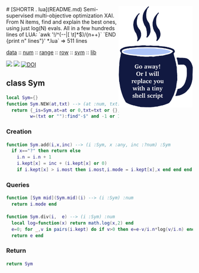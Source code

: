 <img align=right width=200 src="https://raw.githubusercontent.com/timm/shortr/master/docs/img/cup.png">
# [SHORTR . lua](README.md)
Semi-supervised multi-objective optimization XAI.  From N items, find and explain 
the best ones, using just log(N) evals.  All in a few hundreds  lines of LUA:    
`awk '!/^(--|[ \t]*$)/{n++}`   
`END {print n" lines"}' *.lua`   =>   511 lines
          
[data](data.md) :: [num](num.md) :: [range](range.md) :: [row](row.md) :: [sym](sym.md) :: [lib](lib.md) <p>
<a href="https://github.com/timm/shortr/actions/workflows/tests.yml"><img src="https://github.com/timm/shortr/actions/workflows/tests.yml/badge.svg"></a>
<a href="https://opensource.org/licenses/BSD-2-Clause"><img  src="https://img.shields.io/badge/License-BSD%202--Clause-orange.svg"></a>
<a href="https://zenodo.org/badge/latestdoi/206205826"> <img src="https://zenodo.org/badge/206205826.svg" alt="DOI"></a>

## class Sym

```lua
local Sym={}
function Sym.NEW(at,txt) --> (at :num, txt:str) :Sym
  return {_is=Sym,at=at or 0,txt=txt or {},n=0,kept={},
         w=(txt or ""):find"-$" and -1 or 1} end
```
### Creation
```lua
function Sym.add(i,x,inc) --> (i :Sym, x :any, inc :?num) :Sym
  if x=="?" then return else
    i.n = i.n + 1
    i.kept[x] = inc + (i.kept[x] or 0) 
    if i.kept[x] > i.most then i.most,i.mode = i.kept[x],x end end end
```
### Queries
```lua
function [Sym mid](Sym.mid)(i) --> (i :Sym) :num
  return i.mode end

function Sym.div(i,  e) --> (i :Sym) :num
  local log=function(x) return math.log(x,2) end
  e=0; for _,v in pairs(i.kept) do if v>0 then e=e-v/i.n*log(v/i.n) end end
  return e end
```
### Return
```lua
return Sym
```
